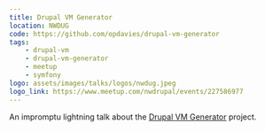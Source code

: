 ```yaml
---
title: Drupal VM Generator
location: NWDUG
code: https://github.com/opdavies/drupal-vm-generator
tags:
    - drupal-vm
    - drupal-vm-generator
    - meetup
    - symfony
logo: assets/images/talks/logos/nwdug.jpeg
logo_link: https://www.meetup.com/nwdrupal/events/227586977
---
```

An impromptu lightning talk about the [Drupal VM Generator][0] project.

[0]: https://github.com/opdavies/drupal-vm-generator
